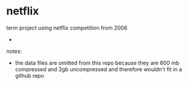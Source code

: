 netflix
=======

term project using netflix competition from 2006

-
notes:
* the data files are omitted from this repo because they are 600 mb compressed and 2gb uncompressed and therefore wouldn't fit in a github repo
